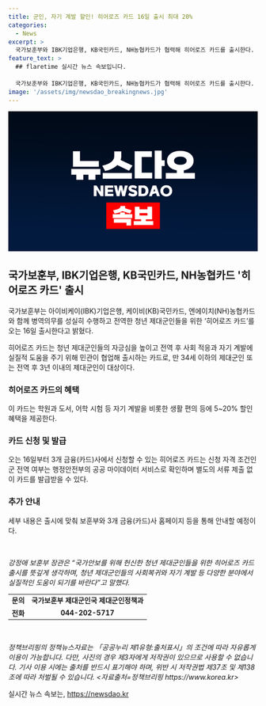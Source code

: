 ```yaml
---
title: 군인, 자기 계발 할인! 히어로즈 카드 16일 출시 최대 20%
categories:
  - News
excerpt: >
  국가보훈부와 IBK기업은행, KB국민카드, NH농협카드가 협력해 히어로즈 카드를 출시한다. 이 카드는 청년 제대군인들을 위한 것으로, 제대군인 또는 전역 후 3년 이내의 제대군인이 대상이며, 자기 계발 등에 5~20% 할인 혜택을 제공한다. 군 전역 여부는 행정안전부의 공공 마이데이터 서비스로 확인하며, 별도의 서류 제출 없이 카드를 발급받을 수 있다. 출처: 정책브리핑 www.korea.kr
feature_text: >
  ## flaretime 실시간 뉴스 속보입니다.

  국가보훈부와 IBK기업은행, KB국민카드, NH농협카드가 협력해 히어로즈 카드를 출시한다. 이 카드는 청년 제대군인들을 위한 것으로, 제대군인 또는 전역 후 3년 이내의 제대군인이 대상이며, 자기 계발 등에 5~20% 할인 혜택을 제공한다. 군 전역 여부는 행정안전부의 공공 마이데이터 서비스로 확인하며, 별도의 서류 제출 없이 카드를 발급받을 수 있다. 출처: 정책브리핑 www.korea.kr
image: '/assets/img/newsdao_breakingnews.jpg'
---
```


<p><img src="/assets/img/newsdao_breakingnews.jpg" alt="flaretime 속보" /></p>

<h2 data-ke-size="size26">국가보훈부, IBK기업은행, KB국민카드, NH농협카드 '히어로즈 카드' 출시</h2>

<p>국가보훈부는 아이비케이(IBK)기업은행, 케이비(KB)국민카드, 엔에이치(NH)농협카드와 함께 병역의무를 성실히 수행하고 전역한 청년 제대군인들을 위한 ‘히어로즈 카드’를 오는 16일 출시한다고 밝혔다.</p>

<p data-ke-size="size16">히어로즈 카드는 청년 제대군인들의 자긍심을 높이고 전역 후 사회 적응과 자기 계발에 실질적 도움을 주기 위해 민관이 협업해 출시하는 카드로, 만 34세 이하의 제대군인 또는 전역 후 3년 이내의 제대군인이 대상이다.</p>

<h3 data-ke-size="size24">히어로즈 카드의 혜택</h3>

<p data-ke-size="size16">이 카드는 학원과 도서, 어학 시험 등 자기 계발을 비롯한 생활 편의 등에 5~20% 할인 혜택을 제공한다.</p>

<h3 data-ke-size="size24">카드 신청 및 발급</h3>

<p data-ke-size="size16">오는 16일부터 3개 금융(카드)사에서 신청할 수 있는 히어로즈 카드는 신청 자격 조건인 군 전역 여부는 행정안전부의 공공 마이데이터 서비스로 확인하며 별도의 서류 제출 없이 카드를 발급받을 수 있다.</p>

<h3 data-ke-size="size24">추가 안내</h3>

<p data-ke-size="size16">세부 내용은 출시에 맞춰 보훈부와 3개 금융(카드)사 홈페이지 등을 통해 안내할 예정이다.</p>

<p data-ke-size="size16">&nbsp;</p>

<p data-ke-size="size16"><i>강정애 보훈부 장관은 “국가안보를 위해 헌신한 청년 제대군인들을 위한 히어로즈 카드 출시를 뜻깊게 생각하며, 청년 제대군인들의 사회복귀와 자기 계발 등 다양한 분야에서 실질적인 도움이 되기를 바란다”고 말했다.</i></p>

<table>
    <tbody>
        <tr>
            <td style="text-align: center; height: 17px;"><b>문의</b></td>
            <td style="text-align: center; height: 17px;"><b>국가보훈부 제대군인국 제대군인정책과</b></td>
        </tr>
        <tr>
            <td style="text-align: center; height: 17px;"><b>전화</b></td>
            <td style="text-align: center; height: 17px;"><b>044-202-5717</b></td>
        </tr>
    </tbody>
</table>

<p data-ke-size="size16">&nbsp;</p>

<p data-ke-size="size16"><i>정책브리핑의 정책뉴스자료는 「공공누리 제1유형:출처표시」의 조건에 따라 자유롭게 이용이 가능합니다. 다만, 사진의 경우 제3자에게 저작권이 있으므로 사용할 수 없습니다. 기사 이용 시에는 출처를 반드시 표기해야 하며, 위반 시 저작권법 제37조 및 제138조에 따라 처벌될 수 있습니다. <자료출처=정책브리핑 https://www.korea.kr></i></p>
실시간 뉴스 속보는, <a href="https://newsdao.kr" rel="dofollow">https://newsdao.kr</a>


